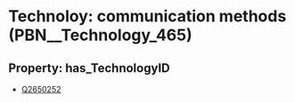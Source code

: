 # Technoloy: __communication methods__ (PBN__Technology_465)

## Property: has_TechnologyID

* [Q2650252](Q2650252)

